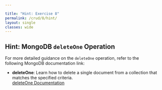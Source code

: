 ```yaml
---

title: "Hint: Exercise 8"  
permalink: /crud/8/hint/  
layout: single  
classes: wide  
---  
```


## Hint: MongoDB `deleteOne` Operation  

For more detailed guidance on the `deleteOne` operation, refer to the following MongoDB documentation link:  
- **deleteOne**: Learn how to delete a single document from a collection that matches the specified criteria.  
  [deleteOne Documentation](https://www.mongodb.com/docs/manual/reference/method/db.collection.deleteOne/)  

